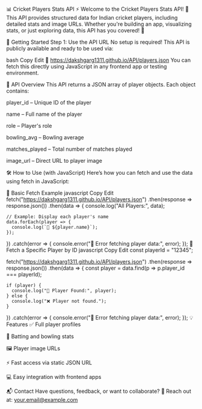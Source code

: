 📊 Cricket Players Stats API ⚡️
Welcome to the Cricket Players Stats API! 🎉 This API provides structured data for Indian cricket players, including detailed stats and image URLs. Whether you're building an app, visualizing stats, or just exploring data, this API has you covered! 🏏

🚀 Getting Started
Step 1: Use the API URL
No setup is required! This API is publicly available and ready to be used via:

bash
Copy
Edit
🔗 https://dakshgarg1311.github.io/API/players.json
You can fetch this directly using JavaScript in any frontend app or testing environment.

📡 API Overview
This API returns a JSON array of player objects. Each object contains:

player_id – Unique ID of the player

name – Full name of the player

role – Player's role

bowling_avg – Bowling average

matches_played – Total number of matches played

image_url – Direct URL to player image

🛠️ How to Use (with JavaScript)
Here’s how you can fetch and use the data using fetch in JavaScript:

🧪 Basic Fetch Example
javascript
Copy
Edit
fetch("https://dakshgarg1311.github.io/API/players.json")
  .then(response => response.json())
  .then(data => {
    console.log("All Players:", data);

    // Example: Display each player's name
    data.forEach(player => {
      console.log(`👤 ${player.name}`);
    });
  })
  .catch(error => {
    console.error("🚨 Error fetching player data:", error);
  });
🎯 Fetch a Specific Player by ID
javascript
Copy
Edit
const playerId = "12345";

fetch("https://dakshgarg1311.github.io/API/players.json")
  .then(response => response.json())
  .then(data => {
    const player = data.find(p => p.player_id === playerId);
    
    if (player) {
      console.log("🏏 Player Found:", player);
    } else {
      console.log("❌ Player not found.");
    }
  })
  .catch(error => {
    console.error("🚨 Error fetching player data:", error);
  });
💡 Features
✅ Full player profiles

🏏 Batting and bowling stats

🖼️ Player image URLs

⚡ Fast access via static JSON URL

💻 Easy integration with frontend apps

📬 Contact
Have questions, feedback, or want to collaborate?
📧 Reach out at: your.email@example.com
